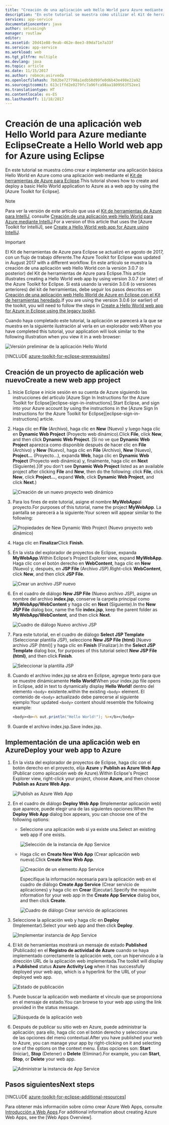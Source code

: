 ```yaml
---
title: "Creación de una aplicación web Hello World para Azure mediante Eclipse"
description: "En este tutorial se muestra cómo utilizar el Kit de herramientas de Azure para Eclipse para crear una aplicación web Hello World para Azure."
services: app-service
documentationcenter: java
author: selvasingh
manager: routlaw
editor: 
ms.assetid: 20d41e88-9eab-462e-8ee3-89da71e7a33f
ms.service: app-service
ms.workload: web
ms.tgt_pltfrm: multiple
ms.devlang: java
ms.topic: article
ms.date: 11/15/2017
ms.author: robmcm;asirveda
ms.openlocfilehash: 7b82be727798a1edb58d99fe0d6b43e498e22a92
ms.sourcegitcommit: 613c1ffd2e0279fc7a96fca98aa1809563f52ee1
ms.translationtype: HT
ms.contentlocale: es-ES
ms.lasthandoff: 11/18/2017
---
```

# <a name="create-a-hello-world-web-app-for-azure-using-eclipse"></a><span data-ttu-id="0f9d1-103">Creación de una aplicación web Hello World para Azure mediante Eclipse</span><span class="sxs-lookup"><span data-stu-id="0f9d1-103">Create a Hello World web app for Azure using Eclipse</span></span>

<span data-ttu-id="0f9d1-104">En este tutorial se muestra cómo crear e implementar una aplicación básica Hello World en Azure como una aplicación web mediante el [Kit de herramientas de Azure para Eclipse].</span><span class="sxs-lookup"><span data-stu-id="0f9d1-104">This tutorial shows how to create and deploy a basic Hello World application to Azure as a web app by using the [Azure Toolkit for Eclipse].</span></span>

> [!NOTE]
>
> <span data-ttu-id="0f9d1-105">Para ver la versión de este artículo que usa el [Kit de herramientas de Azure para IntelliJ], consulte [Creación de una aplicación web Hello World para Azure mediante IntelliJ][intellij-hello-world].</span><span class="sxs-lookup"><span data-stu-id="0f9d1-105">For a version of this article that uses the [Azure Toolkit for IntelliJ], see [Create a Hello World web app for Azure using IntelliJ][intellij-hello-world].</span></span>
>

> [!IMPORTANT]
> 
> <span data-ttu-id="0f9d1-106">El Kit de herramientas de Azure para Eclipse se actualizó en agosto de 2017, con un flujo de trabajo diferente.</span><span class="sxs-lookup"><span data-stu-id="0f9d1-106">The Azure Toolkit for Eclipse was updated in August 2017 with a different workflow.</span></span> <span data-ttu-id="0f9d1-107">En este artículo se muestra la creación de una aplicación web Hello World con la versión 3.0.7 (o posterior) del Kit de herramientas de Azure para Eclipse.</span><span class="sxs-lookup"><span data-stu-id="0f9d1-107">This article illustrates creating a Hello World web app by using version 3.0.7 (or later) of the Azure Toolkit for Eclipse.</span></span> <span data-ttu-id="0f9d1-108">Si está usando la versión 3.0.6 (o versiones anteriores) del kit de herramientas, debe seguir los pasos descritos en [Creación de una aplicación web Hello World de Azure en Eclipse con el Kit de herramientas heredado][Legacy Version].</span><span class="sxs-lookup"><span data-stu-id="0f9d1-108">If you are using the version 3.0.6 (or earlier) of the toolkit, you will need to follow the steps in [Create a Hello World web app for Azure in Eclipse using the legacy toolkit][Legacy Version].</span></span>
> 

<span data-ttu-id="0f9d1-109">Cuando haya completado este tutorial, la aplicación se parecerá a la que se muestra en la siguiente ilustración al verla en un explorador web:</span><span class="sxs-lookup"><span data-stu-id="0f9d1-109">When you have completed this tutorial, your application will look similar to the following illustration when you view it in a web browser:</span></span>

![Versión preliminar de la aplicación Hello World][browse-web-app]

[!INCLUDE [azure-toolkit-for-eclipse-prerequisites](../includes/azure-toolkit-for-eclipse-prerequisites.md)]

## <a name="create-a-new-web-app-project"></a><span data-ttu-id="0f9d1-111">Creación de un proyecto de aplicación web nuevo</span><span class="sxs-lookup"><span data-stu-id="0f9d1-111">Create a new web app project</span></span>

1. <span data-ttu-id="0f9d1-112">Inicie Eclipse e inicie sesión en su cuenta de Azure siguiendo las instrucciones del artículo [Azure Sign In Instructions for the Azure Toolkit for Eclipse][eclipse-sign-in-instructions].</span><span class="sxs-lookup"><span data-stu-id="0f9d1-112">Start Eclipse, and sign into your Azure account by using the instructions in the [Azure Sign In Instructions for the Azure Toolkit for Eclipse][eclipse-sign-in-instructions] article.</span></span>

1. <span data-ttu-id="0f9d1-113">Haga clic en **File** (Archivo), haga clic en **New** (Nuevo) y luego haga clic en **Dynamic Web Project** (Proyecto web dinámico).</span><span class="sxs-lookup"><span data-stu-id="0f9d1-113">Click **File**, click **New**, and then click **Dynamic Web Project**.</span></span> <span data-ttu-id="0f9d1-114">[Si no ve que **Dynamic Web Project** aparezca como disponible después de hacer clic en **File** (Archivo) y **New** (Nuevo), haga clic en **File** (Archivo), **New** (Nuevo), **Project...** (Proyecto...), expanda **Web**, haga clic en **Dynamic Web Project** (Proyecto web dinámica) y, finalmente, haga clic en **Next** (Siguiente).]</span><span class="sxs-lookup"><span data-stu-id="0f9d1-114">(If you don't see **Dynamic Web Project** listed as an available project after clicking **File** and **New**, then do the following: click **File**, click **New**, click **Project...**, expand **Web**, click **Dynamic Web Project**, and click **Next**.)</span></span>

   ![Creación de un nuevo proyecto web dinámico][file-new-dynamic-web-project]

2. <span data-ttu-id="0f9d1-116">Para los fines de este tutorial, asigne el nombre **MyWebApp**al proyecto.</span><span class="sxs-lookup"><span data-stu-id="0f9d1-116">For purposes of this tutorial, name the project **MyWebApp**.</span></span> <span data-ttu-id="0f9d1-117">La pantalla se parecerá a la siguiente:</span><span class="sxs-lookup"><span data-stu-id="0f9d1-117">Your screen will appear similar to the following:</span></span>
   
   ![Propiedades de New Dynamic Web Project (Nuevo proyecto web dinámico)][dynamic-web-project-properties]

3. <span data-ttu-id="0f9d1-119">Haga clic en **Finalizar**</span><span class="sxs-lookup"><span data-stu-id="0f9d1-119">Click **Finish**.</span></span>

4. <span data-ttu-id="0f9d1-120">En la vista del explorador de proyectos de Eclipse, expanda **MyWebApp**.</span><span class="sxs-lookup"><span data-stu-id="0f9d1-120">Within Eclipse's Project Explorer view, expand **MyWebApp**.</span></span> <span data-ttu-id="0f9d1-121">Haga clic con el botón derecho en **WebContent**, haga clic en **New** (Nuevo) y, después, en **JSP File** (Archivo JSP).</span><span class="sxs-lookup"><span data-stu-id="0f9d1-121">Right-click **WebContent**, click **New**, and then click **JSP File**.</span></span>

   ![Crear un archivo JSP nuevo][create-new-jsp-file]

5. <span data-ttu-id="0f9d1-123">En el cuadro de diálogo **New JSP File** (Nuevo archivo JSP), asigne un nombre del archivo **index.jsp**, conserve la carpeta principal como **MyWebApp/WebContent** y haga clic en **Next** (Siguiente).</span><span class="sxs-lookup"><span data-stu-id="0f9d1-123">In the **New JSP File** dialog box, name the file **index.jsp**, keep the parent folder as **MyWebApp/WebContent**, and then click **Next**.</span></span>

   ![Cuadro de diálogo Nuevo archivo JSP][new-jsp-file-dialog]

6. <span data-ttu-id="0f9d1-125">Para este tutorial, en el cuadro de diálogo **Select JSP Template** (Seleccionar plantilla JSP), seleccione **New JSP File (html)** [Nuevo archivo JSP (html)] y haga clic en **Finish** (Finalizar).</span><span class="sxs-lookup"><span data-stu-id="0f9d1-125">In the **Select JSP Template** dialog box, for purposes of this tutorial select **New JSP File (html)**, and then click **Finish**.</span></span>

   ![Seleccionar la plantilla JSP][select-jsp-template]

7. <span data-ttu-id="0f9d1-127">Cuando el archivo index.jsp se abra en Eclipse, agregue texto para que se muestre dinámicamente **Hello World!**</span><span class="sxs-lookup"><span data-stu-id="0f9d1-127">When your index.jsp file opens in Eclipse, add in text to dynamically display **Hello World!**</span></span> <span data-ttu-id="0f9d1-128">dentro del elemento `<body>` existente.</span><span class="sxs-lookup"><span data-stu-id="0f9d1-128">within the existing `<body>` element.</span></span> <span data-ttu-id="0f9d1-129">El contenido de `<body>` actualizado debe parecerse al siguiente ejemplo:</span><span class="sxs-lookup"><span data-stu-id="0f9d1-129">Your updated `<body>` content should resemble the following example:</span></span>
   
   ```jsp
   <body><b><% out.println("Hello World!"); %></b></body>
   ```

8. <span data-ttu-id="0f9d1-130">Guarde el archivo index.jsp.</span><span class="sxs-lookup"><span data-stu-id="0f9d1-130">Save index.jsp.</span></span>

## <a name="deploy-your-web-app-to-azure"></a><span data-ttu-id="0f9d1-131">Implementación de una aplicación web en Azure</span><span class="sxs-lookup"><span data-stu-id="0f9d1-131">Deploy your web app to Azure</span></span>

1. <span data-ttu-id="0f9d1-132">En la vista del explorador de proyectos de Eclipse, haga clic con el botón derecho en el proyecto, elija **Azure** y **Publish as Azure Web App** (Publicar como aplicación web de Azure).</span><span class="sxs-lookup"><span data-stu-id="0f9d1-132">Within Eclipse's Project Explorer view, right-click your project, choose **Azure**, and then choose **Publish as Azure Web App**.</span></span>
   
   ![Publish as Azure Web App][publish-as-azure-web-app]

1. <span data-ttu-id="0f9d1-134">En el cuadro de diálogo **Deploy Web App** (Implementar aplicación web) que aparece, puede elegir una de las siguientes opciones:</span><span class="sxs-lookup"><span data-stu-id="0f9d1-134">When the **Deploy Web App** dialog box appears, you can choose one of the following options:</span></span>

   * <span data-ttu-id="0f9d1-135">Seleccione una aplicación web si ya existe una.</span><span class="sxs-lookup"><span data-stu-id="0f9d1-135">Select an existing web app if one exists.</span></span>

      ![Selección de la instancia de App Service][select-app-service]

   * <span data-ttu-id="0f9d1-137">Haga clic en **Create New Web App** (Crear aplicación web nueva).</span><span class="sxs-lookup"><span data-stu-id="0f9d1-137">Click **Create New Web App**.</span></span>

      ![Creación de un elemento App Service][create-app-service]

      <span data-ttu-id="0f9d1-139">Especifique la información necesaria para la aplicación web en el cuadro de diálogo **Create App Service** (Crear servicio de aplicaciones) y haga clic en **Crear** (Ejecutar).</span><span class="sxs-lookup"><span data-stu-id="0f9d1-139">Specify the requisite information for your web app in the **Create App Service** dialog box, and then click **Create**.</span></span>

      ![Cuadro de diálogo Crear servicio de aplicaciones][create-app-service-dialog]

1. <span data-ttu-id="0f9d1-141">Seleccione la aplicación web y haga clic en **Deploy** (Implementar).</span><span class="sxs-lookup"><span data-stu-id="0f9d1-141">Select your web app and then click **Deploy**.</span></span>

   ![Implementar instancia de App Service][deploy-app-service]

1. <span data-ttu-id="0f9d1-143">El kit de herramientas mostrará un mensaje de estado **Published** (Publicado) en el **Registro de actividad de Azure** cuando se haya implementado correctamente la aplicación web, con un hipervínculo a la dirección URL de la aplicación web implementada.</span><span class="sxs-lookup"><span data-stu-id="0f9d1-143">The toolkit will display a **Published** status **Azure Activity Log** when it has successfully deployed your web app, which is a hyperlink for the URL of your deployed web app.</span></span>

   ![Estado de publicación][publish-status]

1. <span data-ttu-id="0f9d1-145">Puede buscar la aplicación web mediante el vínculo que se proporciona en el mensaje de estado.</span><span class="sxs-lookup"><span data-stu-id="0f9d1-145">You can browse to your web app using the link provided in the status message.</span></span>

   ![Búsqueda de la aplicación web][browse-web-app]

1. <span data-ttu-id="0f9d1-147">Después de publicar su sitio web en Azure, puede administrar la aplicación; para ello, haga clic con el botón derecho y seleccione una de las opciones del menú contextual.</span><span class="sxs-lookup"><span data-stu-id="0f9d1-147">After you have published your web to Azure, you can manage your app by right-clicking on it and selecting one of the options on the context menu.</span></span> <span data-ttu-id="0f9d1-148">Estas opciones son: **Start** (Iniciar), **Stop** (Detener) o **Delete** (Eliminar).</span><span class="sxs-lookup"><span data-stu-id="0f9d1-148">For example, you can **Start**, **Stop**, or **Delete** your web app.</span></span>

   ![Administrar la instancia de App Service][manage-app-service]

## <a name="next-steps"></a><span data-ttu-id="0f9d1-150">Pasos siguientes</span><span class="sxs-lookup"><span data-stu-id="0f9d1-150">Next steps</span></span>

[!INCLUDE [azure-toolkit-for-eclipse-additional-resources](../includes/azure-toolkit-for-eclipse-additional-resources.md)]

<span data-ttu-id="0f9d1-151">Para obtener más información sobre cómo crear Azure Web Apps, consulte [Introducción a Web Apps].</span><span class="sxs-lookup"><span data-stu-id="0f9d1-151">For additional information about creating Azure Web Apps, see the [Web Apps Overview].</span></span>

<!-- URL List -->

[Kit de herramientas de Azure para Eclipse]: azure-toolkit-for-eclipse.md
[Kit de herramientas de Azure para IntelliJ]: ../intellij/azure-toolkit-for-intellij.md
[intellij-hello-world]: ../intellij/azure-toolkit-for-intellij-create-hello-world-web-app.md
[Introducción a Web Apps]: /azure/app-service/app-service-web-overview
[Apache Tomcat]: http://tomcat.apache.org/
[Jetty]: http://www.eclipse.org/jetty/
[Legacy Version]: azure-toolkit-for-eclipse-create-hello-world-web-app-legacy-version.md

<!-- IMG List -->

[browse-web-app]: ./media/azure-toolkit-for-eclipse-create-hello-world-web-app/browse-web-app.png
[file-new-dynamic-web-project]: ./media/azure-toolkit-for-eclipse-create-hello-world-web-app/file-new-dynamic-web-project.png
[dynamic-web-project-properties]: ./media/azure-toolkit-for-eclipse-create-hello-world-web-app/dynamic-web-project-properties.png
[create-new-jsp-file]: ./media/azure-toolkit-for-eclipse-create-hello-world-web-app/create-new-jsp-file.png
[new-jsp-file-dialog]: ./media/azure-toolkit-for-eclipse-create-hello-world-web-app/new-jsp-file-dialog.png
[select-jsp-template]: ./media/azure-toolkit-for-eclipse-create-hello-world-web-app/select-jsp-template.png
[publish-as-azure-web-app]: ./media/azure-toolkit-for-eclipse-create-hello-world-web-app/publish-as-azure-web-app.png
[deploy-web-app-dialog]: ./media/azure-toolkit-for-eclipse-create-hello-world-web-app/deploy-web-app-dialog.png
[select-app-service]: ./media/azure-toolkit-for-eclipse-create-hello-world-web-app/select-app-service.png
[create-app-service-dialog]: ./media/azure-toolkit-for-eclipse-create-hello-world-web-app/create-app-service-dialog.png
[publish-status]: ./media/azure-toolkit-for-eclipse-create-hello-world-web-app/publish-status.png
[create-app-service]: ./media/azure-toolkit-for-eclipse-create-hello-world-web-app/create-app-service.png
[deploy-app-service]: ./media/azure-toolkit-for-eclipse-create-hello-world-web-app/deploy-app-service.png
[manage-app-service]: ./media/azure-toolkit-for-eclipse-create-hello-world-web-app/manage-app-service.png
